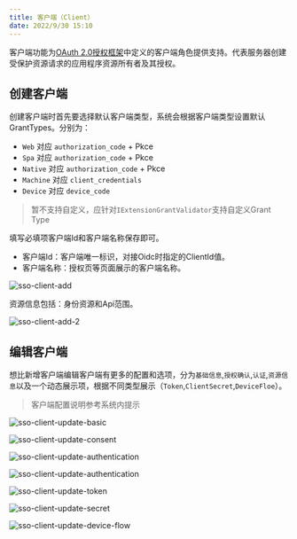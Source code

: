```yaml
---
title: 客户端（Client）
date: 2022/9/30 15:10
---
```


客户端功能为[OAuth 2.0授权框架](https://www.rfc-editor.org/rfc/rfc6749#section-1.1)中定义的客户端角色提供支持。代表服务器创建受保护资源请求的应用程序资源所有者及其授权。

## 创建客户端

创建客户端时首先要选择默认客户端类型，系统会根据客户端类型设置默认GrantTypes。分别为：

* `Web` 对应 `authorization_code` + Pkce
* `Spa` 对应 `authorization_code` + Pkce
* `Native` 对应 `authorization_code` + Pkce
* `Machine` 对应 `client_credentials`
* `Device` 对应 `device_code`

> 暂不支持自定义，应针对`IExtensionGrantValidator`支持自定义Grant Type

填写必填项客户端Id和客户端名称保存即可。

* 客户端Id：客户端唯一标识，对接Oidc时指定的ClientId值。
* 客户端名称：授权页等页面展示的客户端名称。

![sso-client-add](/stack/auth/sso-client-add.png)

资源信息包括：身份资源和Api范围。

![sso-client-add-2](/stack/auth/sso-client-add-2.png)

## 编辑客户端

想比新增客户端编辑客户端有更多的配置和选项，分为`基础信息`,`授权确认`,`认证`,`资源信息`以及一个动态展示项，根据不同类型展示（`Token`,`ClientSecret`,`DeviceFloe`）。

> 客户端配置说明参考系统内提示

![sso-client-update-basic](/stack/auth/sso-client-update-basic.png)

![sso-client-update-consent](/stack/auth/sso-client-update-consent.png)

![sso-client-update-authentication](/stack/auth/sso-client-update-authentication.png)

![sso-client-update-authentication](/stack/auth/sso-client-update-resource.png)

![sso-client-update-token](/stack/auth/sso-client-update-token.png)

![sso-client-update-secret](/stack/auth/sso-client-update-secret.png)

![sso-client-update-device-flow](/stack/auth/sso-client-update-device-flow.png)
